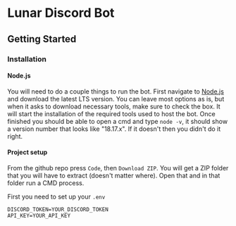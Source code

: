 # Lunar Discord Bot
## Getting Started

### Installation
#### Node.js
You will need to do a couple things to run the bot.
First navigate to [Node.js](https://nodejs.org/en) and download the latest LTS version.
You can leave most options as is, but when it asks to download necessary tools, make sure to check the box.
It will start the installation of the required tools used to host the bot. Once finished you should be able to open a cmd and type `node -v`, 
it should show a version number that looks like "18.17.x". If it doesn't then you didn't do it right.

#### Project setup
From the github repo press `Code`, then `Download ZIP`. You will get a ZIP folder that you will have to extract (doesn't matter where).
Open that and in that folder run a CMD process.

First you need to set up your `.env`
```env
DISCORD_TOKEN=YOUR_DISCORD_TOKEN
API_KEY=YOUR_API_KEY
```
